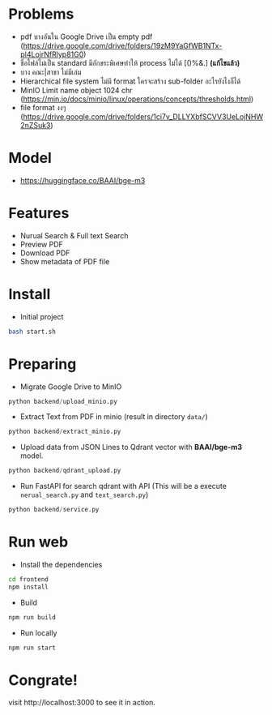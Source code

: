 # Problems
- pdf บางอันใน Google Drive เป็น empty pdf (https://drive.google.com/drive/folders/19zM9YaGfWB1NTx-pl4LoirNfRlyp81G0)
- ชื่อไฟล์ไม่เป็น standard มีอักขระพิเศษทำให้ process ไม่ได้ [()%&.] **(แก้ไขแล้ว)**
- บาง คณะ|สาขา ไม่มีเล่ม
- Hierarchical file system ไม่มี format ใครจะสร้าง sub-folder อะไรยังไงก็ได้
- MinIO Limit name object 1024 chr (https://min.io/docs/minio/linux/operations/concepts/thresholds.html)
- file format งงๆ (https://drive.google.com/drive/folders/1ci7v_DLLYXbfSCVV3UeLojNHW2nZSuk3)

# Model
- https://huggingface.co/BAAI/bge-m3

# Features
- Nurual Search & Full text Search
- Preview PDF 
- Download PDF
- Show metadata of PDF file

# Install
- Initial project
```bash
bash start.sh
```

# Preparing
- Migrate Google Drive to MinIO
```python
python backend/upload_minio.py
```

- Extract Text from PDF in minio (result in directory `data/`)
```python
python backend/extract_minio.py
```

- Upload data from JSON Lines to Qdrant vector with **BAAI/bge-m3** model.
```python
python backend/qdrant_upload.py
```

- Run FastAPI for search qdrant with API (This will be a execute `nerual_search.py` and `text_search.py`)
```python
python backend/service.py
```
# Run web
- Install the dependencies
```bash
cd frontend
npm install
```

- Build
```bash
npm run build
```

- Run locally
```bash
npm run start
```
# Congrate!
visit http://localhost:3000 to see it in action.


